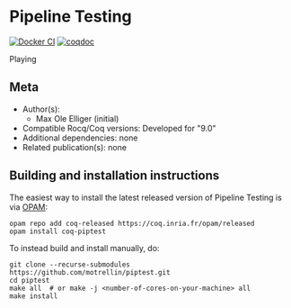 <!---
This file was generated from `meta.yml`, please do not edit manually.
Follow the instructions on https://github.com/coq-community/templates to regenerate.
--->
# Pipeline Testing

[![Docker CI][docker-action-shield]][docker-action-link]
[![coqdoc][coqdoc-shield]][coqdoc-link]

[docker-action-shield]: https://github.com/motrellin/piptest/actions/workflows/docker-action.yml/badge.svg?branch=main
[docker-action-link]: https://github.com/motrellin/piptest/actions/workflows/docker-action.yml


[coqdoc-shield]: https://img.shields.io/badge/docs-coqdoc-blue.svg
[coqdoc-link]: https://motrellin.github.io/piptest


Playing


## Meta

- Author(s):
  - Max Ole Elliger (initial)
- Compatible Rocq/Coq versions: Developed for "9.0"
- Additional dependencies: none
- Related publication(s): none

## Building and installation instructions

The easiest way to install the latest released version of Pipeline Testing
is via [OPAM](https://opam.ocaml.org/doc/Install.html):

```shell
opam repo add coq-released https://coq.inria.fr/opam/released
opam install coq-piptest
```

To instead build and install manually, do:

``` shell
git clone --recurse-submodules https://github.com/motrellin/piptest.git
cd piptest
make all  # or make -j <number-of-cores-on-your-machine> all
make install
```



